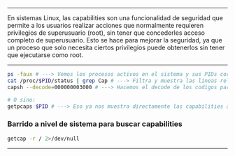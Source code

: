-- - 
En sistemas Linux, las capabilities son una funcionalidad de seguridad que permite a los usuarios realizar acciones que normalmente requieren privilegios de superusuario (root), sin tener que concederles acceso completo de superusuario. Esto se hace para mejorar la seguridad, ya que un proceso que solo necesita ciertos privilegios puede obtenerlos sin tener que ejecutarse como root.
--  -

```bash 
ps -faux # ---> Vemos los procesos activos en el sistema y sus PIDs correspondiente
cat /proc/$PID/status | grep Cap # ---> Filtra y muestra las líneas relacionadas con las capacidades de un proceso desde el archivo
capsh --decode=000000003000 # ---> Hacemos el decode de los codigos para ver la capabilities en texto claro

# O sino:
getpcaps $PID # ---> Eso ya nos muestra directamente las capabilities asociadas a al $PID
```

### Barrido a nivel de sistema para buscar capabilities
``` bash
getcap -r / 2>/dev/null
```

- --
